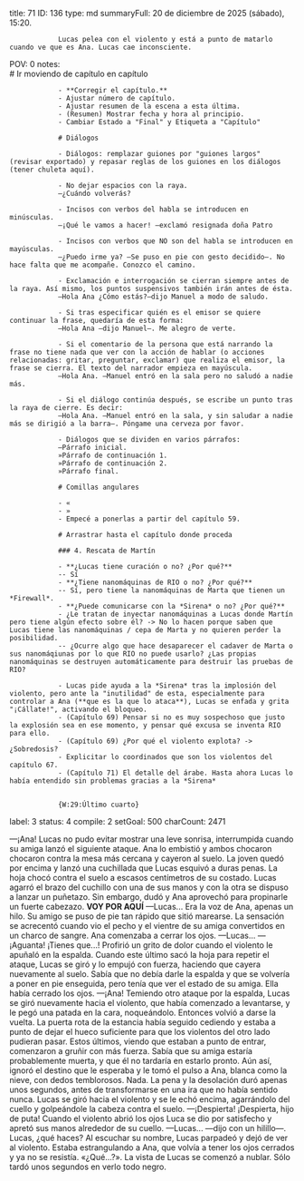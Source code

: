 title:          71
ID:             136
type:           md
summaryFull:    20 de diciembre de 2025 (sábado), 15:20.
                
                Lucas pelea con el violento y está a punto de matarlo cuando ve que es Ana. Lucas cae inconsciente.
POV:            0
notes:          
                # Ir moviendo de capítulo en capítulo
                
                - **Corregir el capítulo.**
                - Ajustar número de capítulo.
                - Ajustar resumen de la escena a esta última.
                - (Resumen) Mostrar fecha y hora al principio.
                - Cambiar Estado a "Final" y Etiqueta a "Capítulo"
                
                # Diálogos
                
                - Diálogos: remplazar guiones por "guiones largos" (revisar exportado) y repasar reglas de los guiones en los diálogos (tener chuleta aquí).
                
                - No dejar espacios con la raya.
                —¿Cuándo volverás?
                
                - Incisos con verbos del habla se introducen en minúsculas.
                —¡Qué le vamos a hacer! —exclamó resignada doña Patro
                
                - Incisos con verbos que NO son del habla se introducen en mayúsculas.
                —¿Puedo irme ya? —Se puso en pie con gesto decidido—. No hace falta que me acompañe. Conozco el camino.
                
                - Exclamación e interrogación se cierran siempre antes de la raya. Así mismo, los puntos suspensivos también irán antes de ésta.
                —Hola Ana ¿Cómo estás?—dijo Manuel a modo de saludo.
                
                - Si tras especificar quién es el emisor se quiere continuar la frase, quedaría de esta forma:
                —Hola Ana —dijo Manuel—. Me alegro de verte.
                
                - Si el comentario de la persona que está narrando la frase no tiene nada que ver con la acción de hablar (o acciones relacionadas: gritar, preguntar, exclamar) que realiza el emisor, la frase se cierra. El texto del narrador empieza en mayúscula.
                —Hola Ana. —Manuel entró en la sala pero no saludó a nadie más.
                
                - Si el diálogo continúa después, se escribe un punto tras la raya de cierre. Es decir:
                —Hola Ana. —Manuel entró en la sala, y sin saludar a nadie más se dirigió a la barra—. Póngame una cerveza por favor.
                
                - Diálogos que se dividen en varios párrafos:
                —Párrafo inicial.
                »Párrafo de continuación 1.
                »Párrafo de continuación 2.
                »Párrafo final.
                
                # Comillas angulares
                
                - «
                - »
                - Empecé a ponerlas a partir del capítulo 59.
                
                # Arrastrar hasta el capítulo donde proceda
                
                ### 4. Rescata de Martín
                
                - **¿Lucas tiene curación o no? ¿Por qué?**
                -- Sí
                - **¿Tiene nanomáquinas de RIO o no? ¿Por qué?**
                -- Sí, pero tiene la nanomáquinas de Marta que tienen un *Firewall*.
                - **¿Puede comunicarse con la *Sirena* o no? ¿Por qué?**
                - ¿Le tratan de inyectar nanomáquinas a Lucas donde Martín pero tiene algún efecto sobre él? -> No lo hacen porque saben que Lucas tiene las nanomáquinas / cepa de Marta y no quieren perder la posibilidad.
                -- ¿Ocurre algo que hace desaparecer el cadaver de Marta o sus nanomáqiunas por lo que RIO no puede usarlo? ¿Las propias nanomáquinas se destruyen automáticamente para destruir las pruebas de RIO?
                
                - Lucas pide ayuda a la *Sirena* tras la implosión del violento, pero ante la "inutilidad" de esta, especialmente para controlar a Ana (**que es la que lo ataca**), Lucas se enfada y grita "¡Cállate!", activando el bloqueo.
                - (Capítulo 69) Pensar si no es muy sospechoso que justo la explosión sea en ese momento, y pensar qué excusa se inventa RIO para ello.
                - (Capítulo 69) ¿Por qué el violento explota? -> ¿Sobredosis?
                - Explicitar lo coordinados que son los violentos del capítulo 67.
                - (Capítulo 71) El detalle del árabe. Hasta ahora Lucas lo había entendido sin problemas gracias a la *Sirena*
                
                
                {W:29:Último cuarto}
label:          3
status:         4
compile:        2
setGoal:        500
charCount:      2471


—¡Ana!
Lucas no pudo evitar mostrar una leve sonrisa, interrumpida cuando su amiga lanzó el siguiente ataque.
Ana lo embistió y ambos chocaron chocaron contra la mesa más cercana y cayeron al suelo. La joven quedó por encima y lanzó una cuchillada que Lucas esquivó a duras penas.
La hoja chocó contra el suelo a escasos centímetros de su costado. Lucas agarró el brazo del cuchillo con una de sus manos y con la otra se dispuso a lanzar un puñetazo.
Sin embargo, dudó y Ana aprovechó para propinarle un fuerte cabezazo.
**VOY POR AQUÍ**
—Lucas...
Era la voz de Ana, apenas un hilo.
Su amigo se puso de pie tan rápido que sitió marearse. La sensación se acrecentó cuando vio el pecho y el vientre de su amiga convertidos en un charco de sangre.
Ana comenzaba a cerrar los ojos.
—Lucas...
—¡Aguanta! ¡Tienes que...!
Profirió un grito de dolor cuando el violento le apuñaló en la espalda. Cuando este último sacó la hoja para repetir el ataque, Lucas se giró y lo empujó con fuerza, haciendo que cayera nuevamente al suelo.
Sabía que no debía darle la espalda y que se volvería a poner en pie enseguida, pero tenía que ver el estado de su amiga.
Ella había cerrado los ojos.
—¡Ana!
Temiendo otro ataque por la espalda, Lucas se giró nuevamente hacia el violento, que había comenzado a levantarse, y le pegó una patada en la cara, noqueándolo.
Entonces volvió a darse la vuelta. La puerta rota de la estancia había seguido cediendo y estaba a punto de dejar el hueco suficiente para que los violentos del otro lado pudieran pasar. Estos últimos, viendo que estaban a punto de entrar, comenzaron a gruñir con más fuerza.
Sabía que su amiga estaría probablemente muerta, y que él no tardaría en estarlo pronto. Aún así, ignoró el destino que le esperaba y le tomó el pulso a Ana, blanca como la nieve, con dedos temblorosos.
Nada.
La pena y la desolación duró apenas unos segundos, antes de transformarse en una ira que no había sentido nunca. Lucas se giró hacia el violento y se le echó encima, agarrándolo del cuello y golpeándole la cabeza contra el suelo.
—¡Despierta! ¡Despierta, hijo de puta!
Cuando el violento abrió los ojos Luca se dio por satisfecho y apretó sus manos alrededor de su cuello.
—Lucas... —dijo con un hilillo—. Lucas, ¿qué haces?
Al escuchar su nombre, Lucas parpadeó y dejó de ver al violento.
Estaba estrangulando a Ana, que volvía a tener los ojos cerrados y ya no se resistía.
«¿Qué...?».
La vista de Lucas se comenzó a nublar. Sólo tardó unos segundos en verlo todo negro.